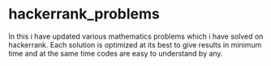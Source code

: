 # hackerrank_problems
In this i have updated various mathematics problems which i have solved on hackerrank.
Each solution is optimized at its best to give results in minimum time and at the same time codes are easy to understand by any.
